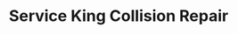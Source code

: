 ---
title: "Service King Collision Repair"
url: /duluth/service-king-collision-repair/
shop: Autowerkstatt
---